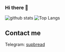 ### Hi there 👋

![github stats](https://github-readme-stats.vercel.app/api?username=devalve&count_private=true&show_icons=true) 
![Top Langs](https://github-readme-stats.vercel.app/api/top-langs/?username=devalve&theme=radical&hide_border=true&show_icons=true&layout=compact)

## Contact me 
 

Telegram: [supbread](https://t.me/supbread) 

